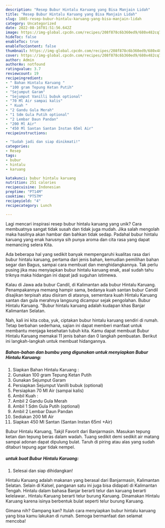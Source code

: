 ```yaml
---
description: "Resep Bubur Hintalu Karuang yang Bisa Manjain Lidah"
title: "Resep Bubur Hintalu Karuang yang Bisa Manjain Lidah"
slug: 1085-resep-bubur-hintalu-karuang-yang-bisa-manjain-lidah
category: Uncategorized
date: 2022-08-16T01:51:56.642Z
image: https://img-global.cpcdn.com/recipes/208f878c6b360ed9/680x482cq70/bubur-hintalu-karuang-foto-resep-utama.jpg
hideToc: false
enableToc: true
enableTocContent: false
thumbnail: https://img-global.cpcdn.com/recipes/208f878c6b360ed9/680x482cq70/bubur-hintalu-karuang-foto-resep-utama.jpg
cover: https://img-global.cpcdn.com/recipes/208f878c6b360ed9/680x482cq70/bubur-hintalu-karuang-foto-resep-utama.jpg
author: Admin
authorAv: notfound
ratingvalue: 3.7
reviewcount: 19
recipeingredient:
- " Bahan Hintalu Karuang "
- "100 gram Tepung Ketan Putih"
- "Sejumput Garam"
- "Sejumput Vanilli bubuk optional"
- "70 Ml Air sampai kalis"
- " Kuah "
- "2 Gandu Gula Merah"
- "1 Sdm Gula Putih optional"
- "2 Lembar Daun Pandan"
- "200 Ml Air"
- "450 Ml Santan Santan Instan 65ml Air"
recipeinstructions:

- "Sudah jadi dan siap dinikmati!"
categories:
- Resep
tags:
- bubur
- hintalu
- karuang

katakunci: bubur hintalu karuang 
nutrition: 251 calories
recipecuisine: Indonesian
preptime: "PT14M"
cooktime: "PT57M"
recipeyield: "4"
recipecategory: Lunch

---
```





Lagi mencari inspirasi resep bubur hintalu karuang yang unik? Cara membuatnya sangat tidak susah dan tidak juga mudah. Jika salah mengolah maka hasilnya akan hambar dan bahkan tidak sedap. Padahal bubur hintalu karuang yang enak harusnya sih punya aroma dan cita rasa yang dapat memancing selera Kita.





Ada beberapa hal yang sedikit banyak mempengaruhi kualitas rasa dari bubur hintalu karuang, pertama dari jenis bahan, kemudian pemilihan bahan segar dan Bagus, sampai cara membuat dan menghidangkannya. Tak perlu pusing jika mau menyiapkan bubur hintalu karuang enak,      asal sudah tahu triknya maka hidangan ini dapat jadi suguhan istimewa.














Kalau di Jawa ada bubur Candil, di Kalimantan ada bubur Hintalu Karuang. Penampakannya memang hampir sama, bedanya kuah santan bubur Candil disajikan terpisah atau disiram di atasnya, sementara kuah Hintalu Karuang santan dan gula merahnya langsung dicampur sejak pengolahan. Bubur Hintalu Karuang. &#34;Bubur hintalu karuang adalah kudapan khas Banjar Kalimantan Selatan.






Nah, kali ini kita coba, yuk, ciptakan bubur hintalu karuang sendiri di rumah. Tetap berbahan sederhana, sajian ini dapat memberi manfaat untuk membantu menjaga kesehatan tubuh kita. Kamu dapat membuat Bubur Hintalu Karuang memakai 11 jenis bahan dan 0 langkah pembuatan. Berikut ini langkah-langkah untuk membuat hidangannya.

<!--inarticleads1-->

##### Bahan-bahan dan bumbu yang digunakan untuk menyiapkan Bubur Hintalu Karuang:

1. Siapkan  Bahan Hintalu Karuang :
1. Gunakan 100 gram Tepung Ketan Putih
1. Gunakan Sejumput Garam
1. Persiapkan Sejumput Vanilli bubuk (optional)
1. Persiapkan 70 Ml Air (sampai kalis)
1. Ambil  Kuah :
1. Ambil 2 Gandu Gula Merah
1. Ambil 1 Sdm Gula Putih (optional)
1. Ambil 2 Lembar Daun Pandan
1. Sediakan 200 Ml Air
1. Siapkan 450 Ml Santan (Santan Instan 65ml +Air)


Bubur Hintalu Karuang, Takjil Favorit dari Banjarmasin. Masukan tepung ketan dan tepung beras dalam wadah. Tuang sedikit demi sedikit air matang sampai adonan dapat dipulung bulat. Taruh di piring atau alas yang sudah ditaburi tepung agar tidak nempel. 

<!--inarticleads2-->

#####  untuk buat Bubur Hintalu Karuang:


1. Selesai dan siap dihidangkan!

Hintalu Karuang adalah makanan yang berasal dari Banjarmasin, Kalimantan Selatan. Selain di Kalsel, panganan satu ini juga bisa didapati di Kalimantan Tengah. Hintalu dalam bahasa Banjar berarti telur dan karuang berarti kelelawar.. Hintalu Karuang berarti telur burung Karuang. Dinamakan Hintalu Karuang karena isinya berbentuk bulat seperti telur burung Karuang. 

Gimana nih? Gampang kan? Itulah cara menyiapkan bubur hintalu karuang yang bisa kamu lakukan di rumah. Semoga bermanfaat dan selamat mencoba!
